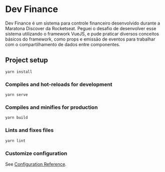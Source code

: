 # Dev Finance

Dev Finance é um sistema para controle financeiro desenvolvido durante a Maratona Discover da Rocketseat. Peguei o desafio de desenvolver esse sistema utilizando o framework VueJS, e pude praticar diversos conceitos básicos do framework, como props e emissão de eventos para trabalhar com o compartilhamento de dados entre componentes.


## Project setup
```
yarn install
```

### Compiles and hot-reloads for development
```
yarn serve
```

### Compiles and minifies for production
```
yarn build
```

### Lints and fixes files
```
yarn lint
```

### Customize configuration
See [Configuration Reference](https://cli.vuejs.org/config/).
